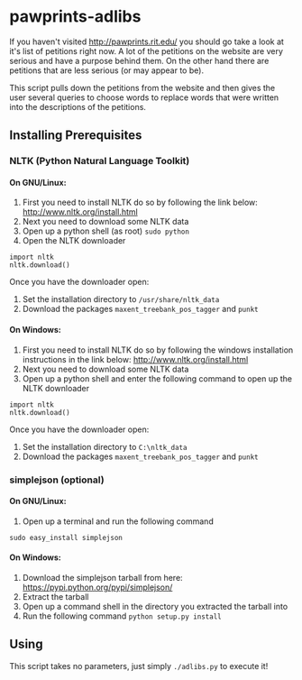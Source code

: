 pawprints-adlibs
==================

If you haven't visited http://pawprints.rit.edu/ you should go take a look at it's list of petitions right now. A lot of the petitions on the website are very serious and have a purpose behind them. On the other hand there are petitions that are less serious (or may appear to be).

This script pulls down the petitions from the website and then gives the user several queries to choose words to replace words that were written into the descriptions of the petitions.

## Installing Prerequisites

### NLTK (Python Natural Language Toolkit)

#### On GNU/Linux:

  1. First you need to install NLTK do so by following the link below:
  http://www.nltk.org/install.html
  2. Next you need to download some NLTK data
  3. Open up a python shell (as root) `sudo python`
  4. Open the NLTK downloader
  ```
  import nltk
  nltk.download()
  ```
  Once you have the downloader open:
  
  1. Set the installation directory to `/usr/share/nltk_data`
  2. Download the packages `maxent_treebank_pos_tagger` and `punkt`

#### On Windows:

  1. First you need to install NLTK do so by following the windows installation instructions in the link below:
  http://www.nltk.org/install.html
  2. Next you need to download some NLTK data
  3. Open up a python shell and enter the following command to open up the NLTK downloader
  ```
  import nltk
  nltk.download()
  ```
  Once you have the downloader open:
  
  1. Set the installation directory to `C:\nltk_data`
  2. Download the packages `maxent_treebank_pos_tagger` and `punkt`

### simplejson (optional)

#### On GNU/Linux:

  1. Open up a terminal and run the following command
  ```
  sudo easy_install simplejson
  ```

#### On Windows:

  1. Download the simplejson tarball from here: https://pypi.python.org/pypi/simplejson/
  2. Extract the tarball
  3. Open up a command shell in the directory you extracted the tarball into
  4. Run the following command `python setup.py install`

## Using

This script takes no parameters, just simply `./adlibs.py` to execute it!
